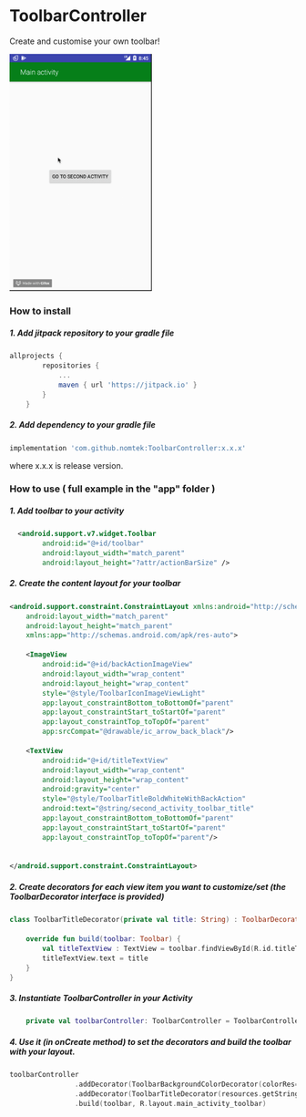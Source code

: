 # ToolbarController
Create and customise your own toolbar!

<img src="./resources/app.gif" width="250">

### How to install
##### 1. Add jitpack repository to your gradle file 
```gradle
allprojects {
		repositories {
			...
			maven { url 'https://jitpack.io' }
		}
	}
```

##### 2. Add dependency to your gradle file
```gradle
implementation 'com.github.nomtek:ToolbarController:x.x.x'
``` 
where x.x.x is release version.

### How to use ( full example in the "app" folder )
##### 1. Add toolbar to your activity
```xml
  <android.support.v7.widget.Toolbar
        android:id="@+id/toolbar"
        android:layout_width="match_parent"
        android:layout_height="?attr/actionBarSize" />
```

##### 2. Create the content layout for your toolbar
```xml
<android.support.constraint.ConstraintLayout xmlns:android="http://schemas.android.com/apk/res/android"
    android:layout_width="match_parent"
    android:layout_height="match_parent"
    xmlns:app="http://schemas.android.com/apk/res-auto">

    <ImageView
        android:id="@+id/backActionImageView"
        android:layout_width="wrap_content"
        android:layout_height="wrap_content"
        style="@style/ToolbarIconImageViewLight"
        app:layout_constraintBottom_toBottomOf="parent"
        app:layout_constraintStart_toStartOf="parent"
        app:layout_constraintTop_toTopOf="parent"
        app:srcCompat="@drawable/ic_arrow_back_black"/>

    <TextView
        android:id="@+id/titleTextView"
        android:layout_width="wrap_content"
        android:layout_height="wrap_content"
        android:gravity="center"
        style="@style/ToolbarTitleBoldWhiteWithBackAction"
        android:text="@string/second_activity_toolbar_title"
        app:layout_constraintBottom_toBottomOf="parent"
        app:layout_constraintStart_toStartOf="parent"
        app:layout_constraintTop_toTopOf="parent"/>


</android.support.constraint.ConstraintLayout>
```

##### 2. Create decorators for each view item you want to customize/set (the ToolbarDecorator interface is provided)
```kotlin
class ToolbarTitleDecorator(private val title: String) : ToolbarDecorator {

    override fun build(toolbar: Toolbar) {
        val titleTextView : TextView = toolbar.findViewById(R.id.titleTextView)
        titleTextView.text = title
    }
}
```

##### 3. Instantiate ToolbarController in your Activity
```kotlin
    private val toolbarController: ToolbarController = ToolbarController()
```

##### 4. Use it (in onCreate method) to set the decorators and build the toolbar with your layout.
```kotlin
toolbarController
                .addDecorator(ToolbarBackgroundColorDecorator(colorRes= R.color.green))
                .addDecorator(ToolbarTitleDecorator(resources.getString(R.string.main_activity_toolbar_title)))
                .build(toolbar, R.layout.main_activity_toolbar)
```




